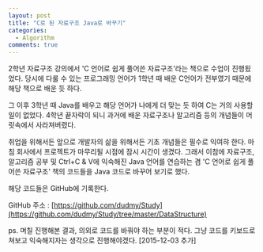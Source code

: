 ```yaml
---
layout: post
title: "C로 된 자료구조 Java로 바꾸기"
categories:
  - Algorithm
comments: true
---
```


2학년 자료구조 강의에서  'C 언어로 쉽게 풀어쓴 자료구조'라는 책으로 수업이 진행됬었다. 당시에 다룰 수 있는 프로그래밍 언어가 1학년 때 배운 C언어가 전부였기 때문에 해당 책으로 배운 듯 하다.

그 이후 3학년 때 Java를 배우고 해당 언어가 나에게 더 맞는 듯 하여 C는 거의 사용할 일이 없었다. 4학년 끝자락이 되니 과거에 배운 자료구조나 알고리즘 등의 개념들이 머릿속에서 사라져버렸다.

취업을 위해서든 앞으로 개발자의 삶을 위해서든 기초 개념들은 필수로 익여햐 한다. 마침 회사에서 프로젝트가 마무리될 시점에 잠시 시간이 생겼다. 그래서 이참에 자료구조, 알고리즘 공부 및 Ctrl+C & V에 익숙해진 Java 언어를 연습하는 겸  'C 언어로 쉽게 풀어쓴 자료구조' 책의 코드들을 Java 코드로 바꾸어 보기로 했다.

해당 코드들은 GitHub에 기록한다.

GitHub 주소 : [https://github.com/dudmy/Study](https://github.com/dudmy/Study/tree/master/DataStructure)

ps. 며칠 진행해본 결과, 의외로 코드를 바꿔야 하는 부분이 적다. 그냥 코드를 키보드로 쳐보고 익숙해지자는 생각으로 진행해야겠다. [2015-12-03 추가]

